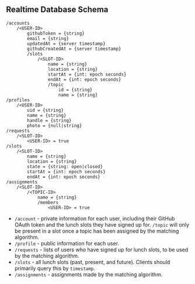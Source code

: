 ## Realtime Database Schema
```
/accounts
    /<USER-ID>
        githubToken = {string}
        email = {string}
        updatedAt = {server timestamp}
        githubCreatedAt = {server timestamp}
        /slots
            /<SLOT-ID>
                name = {string}
                location = {string}
                startAt = {int: epoch seconds}
                endAt = {int: epoch seconds}
                /topic
                    id = {string}
                    name = {string}
/profiles
    /<USER-ID>
        uid = {string}
        name = {string}
        handle = {string}
        photo = {null|string}
/requests
    /<SLOT-ID>
        <USER-ID> = true
/slots
    /<SLOT-ID>
        name = {string}
        location = {string}
        state = {string: open|closed}
        startAt = {int: epoch seconds}
        endAt = {int: epoch seconds}
/assignments
    /<SLOT-ID>
        /<TOPIC-ID>
            name = {string}
            /members
                <USER-ID> = true
```
* `/account` - private information for each user, including their GitHub OAuth token and the lunch slots they have signed up for. `/topic` will only be present in a slot once a topic has been assigned by the matching algorithm.
* `/profile` - public information for each user.
* `/requests` - lists of users who have signed up for lunch slots, to be used by the matching algorithm.
* `/slots` - all lunch slots (past, present, and future). Clients should primarily query this by `timestamp`.
* `/assignments` - assignments made by the matching algorithm.
